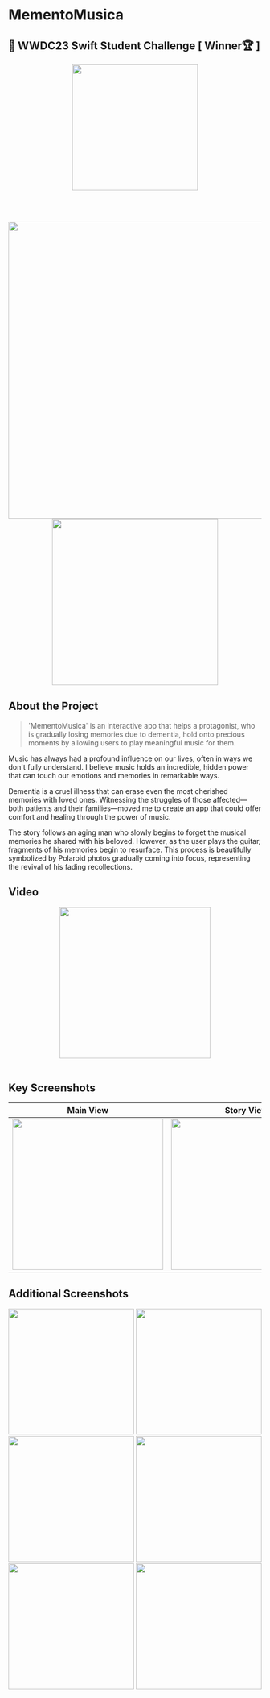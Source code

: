 # MementoMusica 

##  WWDC23 Swift Student Challenge [ Winner🏆 ]

<div align="center">
  <img src="https://github.com/user-attachments/assets/bae25d3f-1041-4882-9018-b744b76b41d2" width="250"/>
  
  <br/><br/>
  
  <img src="https://github.com/user-attachments/assets/ceb5f0d6-837d-4b93-9ea0-1826b3578bd1" width="590"/>
  <img src="https://github.com/user-attachments/assets/fb56622c-0b33-484e-902e-d5973cf03513" width="330"/>
</div>


## About the Project
> 'MementoMusica' is an interactive app that helps a protagonist, who is gradually losing memories due to dementia, hold onto precious moments by allowing users to play meaningful music for them.

Music has always had a profound influence on our lives, often in ways we don't fully understand. I believe music holds an incredible, hidden power that can touch our emotions and memories in remarkable ways.

Dementia is a cruel illness that can erase even the most cherished memories with loved ones. Witnessing the struggles of those affected—both patients and their families—moved me to create an app that could offer comfort and healing through the power of music.

The story follows an aging man who slowly begins to forget the musical memories he shared with his beloved. However, as the user plays the guitar, fragments of his memories begin to resurface. This process is beautifully symbolized by Polaroid photos gradually coming into focus, representing the revival of his fading recollections.


## Video

<div align="center">
  <img src="https://github.com/user-attachments/assets/57ded1a4-e72e-4177-8222-d382c435d2a4" width="300"/>
</div>

<br/>

## Key Screenshots

| **Main View** | **Story View** | **Guitar View** |
| --- | --- | --- |
| <img src="https://github.com/user-attachments/assets/bae25d3f-1041-4882-9018-b744b76b41d2" width="300"/> | <img src="https://github.com/user-attachments/assets/57e39948-0a9e-4fe5-82ae-3e0bdabeb153" width="300"/> | <img src="https://github.com/user-attachments/assets/2e67ac75-30cc-41be-89c1-31f095b3a31d" width="300"/> |


## Additional Screenshots

<div align="center">
  <img src="https://github.com/user-attachments/assets/da75ef1d-6456-4474-8ccb-31682ae6d337" width="250"/>
  <img src="https://github.com/user-attachments/assets/cfac9ab1-44fc-4971-bdb9-1b63bfbc09a5" width="250"/>
  <img src="https://github.com/user-attachments/assets/1a568436-d30a-491a-8176-dd90467ba710" width="250"/>
  <img src="https://github.com/user-attachments/assets/69c03c7a-1daa-4f1d-9028-f344f25be82f" width="250"/>
  <img src="https://github.com/user-attachments/assets/88bd3552-3c15-4ce5-9615-a33fdab9a202" width="250"/>
  <img src="https://github.com/user-attachments/assets/ace4f2e5-323b-40c5-a6d7-da162364f388" width="250"/>
</div>
